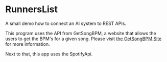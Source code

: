 # RunnersList
A small demo how to connect an AI system to REST APIs.

This program uses the API from GetSongBPM, a website that allows the users to get the BPM's for a given song. Please visit [the GetSongBPM Site](https://getsongbpm.com) for more information.

Next to that, this app uses the SpotifyApi.
